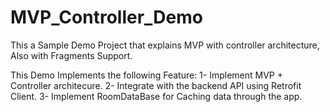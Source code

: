 # MVP_Controller_Demo
This a Sample Demo Project that explains MVP with controller architecture, Also with Fragments Support.

This Demo Implements the following Feature:
1- Implement MVP + Controller architecure.
2- Integrate with the backend API using Retrofit Client.
3- Implement RoomDataBase for Caching data through the app.
 

